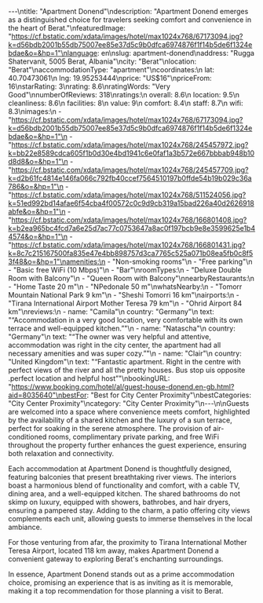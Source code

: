 ---\ntitle: "Apartment Donend"\ndescription: "Apartment Donend emerges as a distinguished choice for travelers seeking comfort and convenience in the heart of Berat."\nfeaturedImage: "https://cf.bstatic.com/xdata/images/hotel/max1024x768/67173094.jpg?k=d56bdb2001b55db75007ee85e37d5c9b0dfca6974876f1f14b5de6f1324ebdae&o=&hp=1"\nlanguage: en\nslug: apartment-donend\naddress: "Rugga Shatervanit, 5005 Berat, Albania"\ncity: "Berat"\nlocation: "Berat"\naccommodationType: "apartment"\ncoordinates:\n  lat: 40.70473061\n  lng: 19.95253444\nprice: "US$16"\npriceFrom: 16\nstarRating: 3\nrating: 8.6\nratingWords: "Very Good"\nnumberOfReviews: 318\nratings:\n  overall: 8.6\n  location: 9.5\n  cleanliness: 8.6\n  facilities: 8\n  value: 9\n  comfort: 8.4\n  staff: 8.7\n  wifi: 8.3\nimages:\n  - "https://cf.bstatic.com/xdata/images/hotel/max1024x768/67173094.jpg?k=d56bdb2001b55db75007ee85e37d5c9b0dfca6974876f1f14b5de6f1324ebdae&o=&hp=1"\n  - "https://cf.bstatic.com/xdata/images/hotel/max1024x768/245457972.jpg?k=bb22e8589cdca605f1b0d30e4bd1941c6e0faf1a3b572e667bbbab948b10d8d8&o=&hp=1"\n  - "https://cf.bstatic.com/xdata/images/hotel/max1024x768/245457709.jpg?k=d2b61fc4814e146fa066c792fb40ccef7564510197b0ffde54b19b029c36a786&o=&hp=1"\n  - "https://cf.bstatic.com/xdata/images/hotel/max1024x768/511524056.jpg?k=51ed992bd14afae6f54cba4f00572c0c9d9cb319a15bad226a40d2626918abfe&o=&hp=1"\n  - "https://cf.bstatic.com/xdata/images/hotel/max1024x768/166801408.jpg?k=b2ea965bc4fcd7a6e25d7ac77c0753647a8ac0f197bcb9e8e3599625e1b44574&o=&hp=1"\n  - "https://cf.bstatic.com/xdata/images/hotel/max1024x768/166801431.jpg?k=8c7c215167500fa835e47e4bb898757d3ca7765c525a071b08ea5fb0c8f53f48&o=&hp=1"\namenities:\n  - "Non-smoking rooms"\n  - "Free parking"\n  - "Basic free WiFi (10 Mbps)"\n  - "Bar"\nroomTypes:\n  - "Deluxe Double Room with Balcony"\n  - "Queen Room with Balcony"\nnearbyRestaurants:\n  - "Home Taste 20 m"\n  - "NPedonale 50 m"\nwhatsNearby:\n  - "Tomorr Mountain National Park 9 km"\n  - "Sheshi Tomorri 16 km"\nairports:\n  - "Tirana International Airport Mother Teresa 79 km"\n  - "Ohrid Airport 84 km"\nreviews:\n  - name: "Camila"\n    country: "Germany"\n    text: "“Accommodation in a very good location, very comfortable with its own terrace and well-equipped kitchen.”"\n  - name: "Natascha"\n    country: "Germany"\n    text: "“The owner was very helpful and attentive, accommodation was right in the city center, the apartment had all necessary amenities and was super cozy.”"\n  - name: "Clair"\n    country: "United Kingdom"\n    text: "“Fantastic apartment. Right in the centre with perfect views of the river and all the pretty houses. Bus stop uis opposite .perfect location and helpful host”"\nbookingURL: "https://www.booking.com/hotel/al/guest-house-donend.en-gb.html?aid=8035640"\nbestFor: "Best for City Center Proximity"\nbestCategories: "City Center Proximity"\ncategory: "City Center Proximity"\n---\n\nGuests are welcomed into a space where convenience meets comfort, highlighted by the availability of a shared kitchen and the luxury of a sun terrace, perfect for soaking in the serene atmosphere. The provision of air-conditioned rooms, complimentary private parking, and free WiFi throughout the property further enhances the guest experience, ensuring both relaxation and connectivity.

Each accommodation at Apartment Donend is thoughtfully designed, featuring balconies that present breathtaking river views. The interiors boast a harmonious blend of functionality and comfort, with a cable TV, dining area, and a well-equipped kitchen. The shared bathrooms do not skimp on luxury, equipped with showers, bathrobes, and hair dryers, ensuring a pampered stay. Adding to the charm, a patio offering city views complements each unit, allowing guests to immerse themselves in the local ambiance.

For those venturing from afar, the proximity to Tirana International Mother Teresa Airport, located 118 km away, makes Apartment Donend a convenient gateway to exploring Berat's enchanting surroundings.

In essence, Apartment Donend stands out as a prime accommodation choice, promising an experience that is as inviting as it is memorable, making it a top recommendation for those planning a visit to Berat.